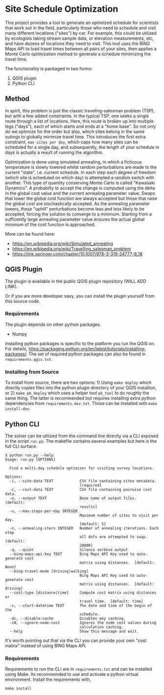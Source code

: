 # Site Schedule Optimization

This project provides a tool to generate an optimized schedule for scientists that work out in the field, particularly those who need to schedule and visit many different locations ("sites") by car. For example, this could be utilized by ecologists taking stream sample data, or elevation measurements, etc, and have dozens of locations they need to visit. This tool uses the BING Maps API to load travel times between all pairs of your sites, then applies a Monte Carlo optimization method to generate a schedule minimizing the travel time.

The functionality is packaged in two forms:
1) QGIS plugin
2) Python CLI

## Method

In spirit, this problem is just the classic traveling-salesman problem (TSP), but with a few added constraints. In the typical TSP, one seeks a single route through a list of locations. Here, this route is broken up into multiple legs ("days"), each of which starts and ends at a "home base". So not only do we optimize for the order but also, which sites belong in the same outings to globally minimize travel time. This introduces the first extra constraint, `max sites per day`, which caps how many sites can be scheduled for a single day, and subsequently, the length of your schedule in days is actually a result of running the algorithm.

Optimization is done using simulated annealing, in which a ficticous temperature is slowly lowered whilst random perturbations are made to the current "state", i.e. current schedule. In each step each degree of freedom (which site is scheduled on which day) is attempted a random switch with another. This type of quantity conserving Monte Carlo is called "Kawasaki Dynamics". A probabilty to accept the change is computed using the delta in the global cost value and the current annealing parameter value. Swaps that lower the global cost function are always accepted but those that raise the global cost are stochastically accepted. As the annealing parameter lowers, these "uphill" perturbations become less and less likely to be accepted, forcing the solution to converge to a minimum. Starting from a sufficently large annealing parameter value ensures the actual global minimum of the cost function is approached.

More can be found here:
- https://en.wikipedia.org/wiki/Simulated_annealing
- https://en.wikipedia.org/wiki/Travelling_salesman_problem
- https://link.springer.com/chapter/10.1007/978-3-319-24777-9_18


## QGIS Plugin

The plugin is available in the public QGIS plugin repository (WILL ADD LINK).

Or if you are more developer savy, you can install the plugin yourself from this source code.

### Requirements

The plugin depends on other python packages.

- Numpy

Installing python packages is specific to the platform you run the QGIS on. For details, https://packaging.python.org/en/latest/tutorials/installing-packages/. The set of required python packages can also be found in `requirements.qgis.txt`.

<!-- The tool contains functionality to install its own python dependencies into an isolated location inside the QGIS plugin installation directory. This is the recommended way to install dependencies, as we can ensure the proper versions are available. But to install those, **`pip` is required to be available on your system** (by the python QGIS uses).

Install Pip: https://pip.pypa.io/en/stable/installation/

When you run the plugin, it will detect when you have not installed the required python dependences and provide a dialog which you can use to install them. Please refer to the Python error or SiteScheduleOptimization logs if you encounter errors, and include those when creating issues on this repository. -->

### Installing from Source

To install from source, there are two options: 1) Using `make deploy` which directly copies files into the python plugin directory of your QGIS installion, or 2) `make pb_deploy` which uses a helper tool `pb_tool` to do roughly the same thing. The latter is recommended but requires installing extra python dependencies from `requirements.dev.txt`. Those can be installed with `make install-dev`.


## Python CLI

The solver can be utilized from the command line directly via a CLI exposed in the script `run.py`. The makefile contains several examples but here is the full CLI surface.

```
$ python run.py --help
Usage: run.py [OPTIONS]

  Find a multi-day schedule optimizer for visiting survey locations.

Options:
  -i, --site-data TEXT            CSV file containing sites metadata.
                                  [required]
  -c, --cost-data TEXT            CSV file containing pairwise cost data.
  -o, --output TEXT               Base name of output files.  [default:
                                  results]
  -u, --max-stops-per-day INTEGER
                                  Maximum number of sites to visit per day.
                                  [default: 5]
  -n, --annealing-iters INTEGER   Number of annealing iterations. Each step
                                  all dofs are attempted to swap.  [default:
                                  20000]
  -q, --quiet                     Silence verbose output
  --bing-maps-api-key TEXT        Bing Maps API Key used to auto-generate cost
                                  matrix using distances.  [default: None]
  --bing-travel-mode [driving|walking]
                                  Bing Maps API Key used to auto-generate cost
                                  matrix using distances.  [default: driving]
  --cost-type [distance|time]     Compute cost matrix using distances or
                                  travel time.  [default: time]
  -s, --start-datetime TEXT       The date and time of the begin of the
                                  schedule.
  -dc, --disable-cache            Disables any caching.
  -iN, --ignore-node-cost         Ignores the node cost values during
                                  calculation caching.
  --help                          Show this message and exit.
```

It's worth pointing out that via the CLI you can provide your own "cost matrix" instead of
using BING Maps API.


### Requirements

Requirements to run the CLI are in `requirements.txt` and can be installed using Make. Its recommended to use and activate a python virtual environment. Install the requirements with,
```
make install
```
